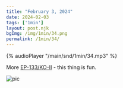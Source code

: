 ```yaml
---
title: "February 3, 2024"
date: 2024-02-03
tags: ['1min']
layout: post.njk
bgImg: /img/1min/34.png
permalink: /1min/34/
---
```


{% audioPlayer "/main/snd/1min/34.mp3" %}

More [EP-133/KO-II](https://teenage.engineering/products/ep-133) - this thing is fun. 

![pic](/main/img/1min/34.png)



